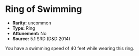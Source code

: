 
# Ring of Swimming

* **Rarity:** uncommon
* **Type:** Ring
* **Attunement:** No
* **Source:** 5.1 SRD (D&D 2014)


You have a swimming speed of 40 feet while wearing this ring.
